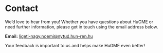 # Contact

We’d love to hear from you! Whether you have questions about HuGME or need further information, please get in touch using the email address below.

**Email:** [ligeti-nagy.noemi@nytud.hun-ren.hu](mailto:ligeti-nagy.noemi@nytud.hun-ren.hu)

Your feedback is important to us and helps make HuGME even better!